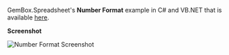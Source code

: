 GemBox.Spreadsheet's **Number Format** example in C# and VB.NET that is available [here](https://www.gemboxsoftware.com/spreadsheet/examples/excel-cell-number-format/205).

**Screenshot**


![Number Format Screenshot](https://www.gemboxsoftware.com/Spreadsheet/Examples/Content/BasicFeatures/NumberFormat/NumberFormat.png)